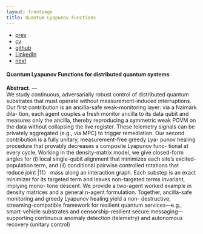 ```yaml
---
layout: frontpage
title: Quantum Lyapunov Functions
---
```



<div class="navbar">
  <div class="navbar-inner">
      <ul class="nav">
          <li><a href="triggers.html">prev</a></li>          
          <li><a href="{{ BASE_PATH }}/jshah-public.pdf">cv</a></li>
          <li><a href="https://github.com/javedmshah">github</a></li>
          <li><a href="https://linkedin.com/in/javedmaqboolshah">LinkedIn</a></li>
          <li><a href="exploits.html">next</a></li>          
      </ul>
  </div>
</div>

#### Quantum Lyapunov Functions for distributed quantum systems

**Abstract**. &mdash; <br>
We study continuous, adversarially robust control of distributed quantum
substrates that must operate without measurement-induced interruptions. Our
first contribution is an ancilla-safe weak-monitoring layer: via a Naimark dila-
tion, each agent couples a fresh monitor ancilla to its data qubit and measures
only the ancilla, thereby reproducing a symmetric weak POVM on the data
without collapsing the live register. These telemetry signals can be privately
aggregated (e.g., via MPC) to trigger remediation.
Our second contribution is a fully unitary, measurement-free greedy Lya-
punov healing procedure that provably decreases a composite Lyapunov func-
tional at every cycle. Working in the density-matrix model, we give closed-form
angles for (i) local single-qubit alignment that minimizes each site’s excited-
population term, and (ii) conditional pairwise controlled rotations that reduce
joint |11〉 mass along an interaction graph. Each substep is an exact minimizer
for its targeted term and leaves non-targeted terms invariant, implying mono-
tone descent. We provide a two-agent worked example in density matrices and
a general n-agent formulation.
Together, ancilla-safe monitoring and greedy Lyapunov healing yield a non-
destructive, streaming-compatible framework for resilient quantum services—e.g.,
smart-vehicle substrates and censorship-resilient secure messaging—supporting
continuous anomaly detection (telemetry) and autonomous recovery (unitary
control)
